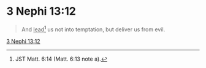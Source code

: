 # 3 Nephi 13:12

> And <u>lead</u>[^a] us not into temptation, but deliver us from evil.

[3 Nephi 13:12](https://www.churchofjesuschrist.org/study/scriptures/bofm/3-ne/13?lang=eng&id=p12#p12)


[^a]: JST Matt. 6:14 (Matt. 6:13 note a).
